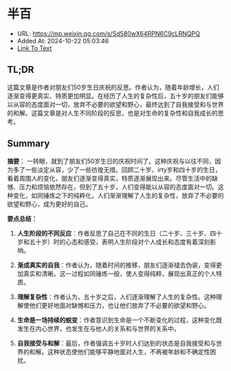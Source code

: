 # 半百
- URL: https://mp.weixin.qq.com/s/Sd580wX64RPN6C9cLRNQPQ
- Added At: 2024-10-22 05:03:46
- [Link To Text](2024-10-22-半百_raw.md)

## TL;DR
这篇文章是作者对朋友们50岁生日庆祝的反思。作者认为，随着年龄增长，人们逐渐变得更真实、特质更加明显。在经历了人生的复杂性后，五十岁的朋友们能够以从容的态度面对一切，放弃不必要的欲望和野心，最终达到了自我接受和与世界的和解。这篇文章是对人生不同阶段的反思，也是对生命的复杂性和自我成长的思考。

## Summary
**摘要**：
一转眼，就到了朋友们50岁生日的庆祝时间了。这种庆祝与以往不同，因为多了一些淡定从容，少了一些彷徨无措。回顾二十岁、irty岁和四十岁的生日，看着周围人的变化，朋友们逐渐变得真实，特质逐渐展现出来。尽管生活中的缺憾、压力和烦恼依然存在，但到了五十岁，人们变得能以从容的态度面对一切。这种变化，如同锤炼之下的纯粹化，人们渐渐理解了人生的复杂性，放弃了不必要的欲望和野心，成为更好的自己。


**要点总结：**

1. **人生阶段的不同反应**：作者反思了自己在不同的生日（二十岁、三十岁、四十岁和五十岁）时的心态和感受，表明人生阶段对个人成长和态度有着深刻影响。

2. **渐成真实的自我**：作者认为，随着时间的推移，朋友们逐渐褪去伪装，变得更加真实和清晰。这一过程如同锤炼一般，使人变得纯粹，展现出真正的个人特质。

3. **理解复杂性**：作者认为，五十岁之后，人们逐渐理解了人生的复杂性。这种理解使他们更好地面对缺憾和压力，也让他们放弃了不必要的欲望和野心。

4. **生命是一场持续的蜕变**：作者意识到生命是一个不断变化的过程，这种变化既发生在内心世界，也发生在与他人的关系和与世界的关系中。

5. **自我接受与和解**：最后，作者强调五十岁时人们达到的状态是自我接受和与世界的和解。这种状态使他们能够平静地面对人生，不再被年龄和不确定性困扰。
